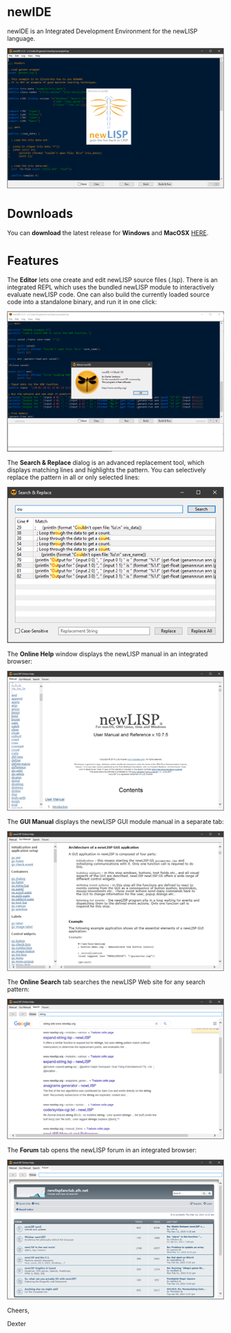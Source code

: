 # newIDE
newIDE is an Integrated Development Environment for the newLISP language.

<p align="center"><img src="Screenshots/Splash.PNG"></p>

# Downloads

You can <b>download</b> the latest release for <b>Windows</b> and <b>MacOSX</b> [HERE](https://github.com/DexterLagan/newIDE/releases).

# Features

The <b>Editor</b> lets one create and edit newLISP source files (.lsp). There is an integrated REPL which uses the bundled newLISP module to interactively evaluate newLISP code. One can also build the currently loaded source code into a standalone binary, and run it in one click:

<p align="center"><img src="Screenshots/REPL.PNG"></p>

The <b>Search & Replace</b> dialog is an advanced replacement tool, which displays matching lines and highlights the pattern. You can selectively replace the pattern in all or only selected lines:

<p align="center"><img src="Screenshots/Replace.PNG"></p>

The <b>Online Help</b> window displays the newLISP manual in an integrated browser:

<p align="center"><img src="Screenshots/Help-Manual.PNG"></p>

The <b>GUI Manual</b> displays the newLISP GUI module manual in a separate tab:

<p align="center"><img src="Screenshots/Help-GUI.PNG"></p>

The <b>Online Search</b> tab searches the newLISP Web site for any search pattern:

<p align="center"><img src="Screenshots/Help-Search.PNG"></p>

The <b>Forum</b> tab opens the newLISP forum in an integrated browser:

<p align="center"><img src="Screenshots/Help-Forums.PNG"></p>

Cheers,

Dexter
